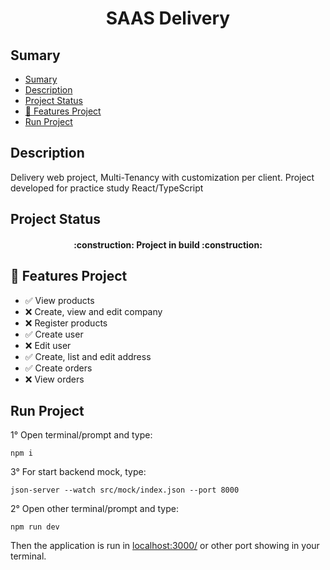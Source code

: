 <h1 align="center"> SAAS Delivery</h1>

## Sumary 

- [Sumary](#sumary)
- [Description](#description)
- [Project Status](#project-status)
- [:hammer: Features Project](#hammer-features-project)
- [Run Project](#run-project)

## Description
Delivery web project, Multi-Tenancy with customization per client.
Project developed for practice study React/TypeScript

## Project Status
<h4 align="center"> 
    :construction:  Project in build  :construction:
</h4>

## :hammer: Features Project
* &#9989; View products
* &#10060; Create, view and edit company
* &#10060; Register products
* &#9989; Create user
* &#10060; Edit user
* &#9989; Create, list and edit address
* &#9989; Create orders
* &#10060; View orders


## Run Project
 1° Open terminal/prompt and type:

    npm i

 3° For start backend mock, type:

    json-server --watch src/mock/index.json --port 8000

 2° Open other terminal/prompt and type:

    npm run dev

Then the application is run in [localhost:3000/](http://localhost:3000/) or other port showing in your terminal.